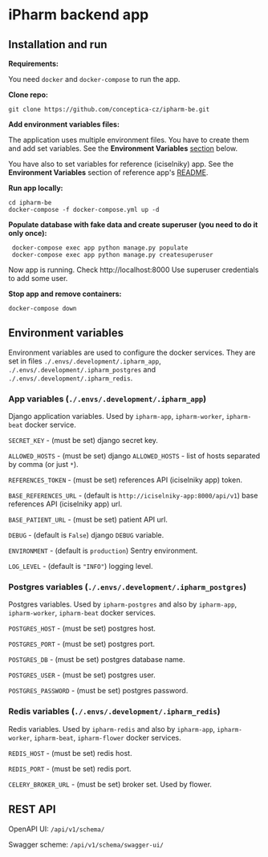 # iPharm backend app

## Installation and run

**Requirements:**

You need `docker` and `docker-compose` to run the app.

**Clone repo:**

```shell
git clone https://github.com/conceptica-cz/ipharm-be.git
```

**Add environment variables files:**

The application uses multiple environment files. You have to create them and add set variables.
See the **Environment Variables** [section](#environment-variables) below.

You have also to set variables for reference (iciselniky) app. 
See the **Environment Variables** section of reference app's
[README](https://github.com/conceptica-cz/iciselniky-be#environment-variables).

**Run app locally:**

```shell
cd ipharm-be
docker-compose -f docker-compose.yml up -d
```

**Populate database with fake data and create superuser (you need to do it only once):**

```shell
 docker-compose exec app python manage.py populate
 docker-compose exec app python manage.py createsuperuser
```

Now app is running. Check http://localhost:8000
Use superuser credentials to add some user.


**Stop app and remove containers:**

```shell
docker-compose down
```

## Environment variables

Environment variables are used to configure the docker services. 
They are set in files `./.envs/.development/.ipharm_app`, `./.envs/.development/.ipharm_postgres` 
and `./.envs/.development/.ipharm_redis`.

### App variables (`./.envs/.development/.ipharm_app`)

Django application variables. Used by `ipharm-app`, `ipharm-worker`, `ipharm-beat`  docker service.

`SECRET_KEY` - (must be set) django secret key.

`ALLOWED_HOSTS` - (must be set) django `ALLOWED_HOSTS` - list of hosts separated by comma (or just `*`).

`REFERENCES_TOKEN` - (must be set) references API (iciselniky app) token.

`BASE_REFERENCES_URL` - (default is `http://iciselniky-app:8000/api/v1`) base references API (iciselniky app) url.

`BASE_PATIENT_URL` - (must be set) patient API url.

`DEBUG` - (default is `False`) django `DEBUG` variable.

`ENVIRONMENT` - (default is `production`) Sentry environment.

`LOG_LEVEL` - (default is `"INFO"`) logging level.

### Postgres variables (`./.envs/.development/.ipharm_postgres`)

Postgres variables. Used by `ipharm-postgres` and also by `ipharm-app`, `ipharm-worker`, 
`ipharm-beat` docker services.

`POSTGRES_HOST` - (must be set) postgres host.

`POSTGRES_PORT` - (must be set) postgres port.

`POSTGRES_DB` - (must be set) postgres database name.

`POSTGRES_USER` - (must be set) postgres user.

`POSTGRES_PASSWORD` - (must be set) postgres password.

### Redis variables (`./.envs/.development/.ipharm_redis`)

Redis variables. Used by `ipharm-redis` and also by `ipharm-app`, `ipharm-worker`, `ipharm-beat`, 
`ipharm-flower` docker services.

`REDIS_HOST` - (must be set) redis host.

`REDIS_PORT` - (must be set) redis port.

`CELERY_BROKER_URL` - (must be set) broker set. Used by flower.


## REST API

OpenAPI UI: `/api/v1/schema/`

Swagger scheme: `/api/v1/schema/swagger-ui/`

